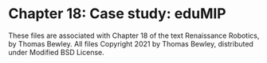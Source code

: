 # Chapter 18: Case study: eduMIP
These files are associated with Chapter 18 of the text Renaissance Robotics, by Thomas Bewley.
All files Copyright 2021 by Thomas Bewley, distributed under Modified BSD License.
